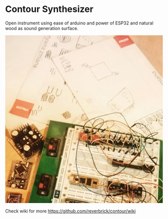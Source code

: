 # Contour Synthesizer

Open instrument using ease of arduino and power of ESP32 and natural wood as sound generation surface.

![alt text](https://github.com/reverbrick/contour/blob/main/contour_the_begining.png?raw=true)

Check wiki for more https://github.com/reverbrick/contour/wiki
